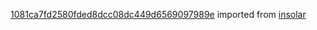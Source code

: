 [1081ca7fd2580fded8dcc08dc449d6569097989e](https://github.com/insolar/insolar/commit/1081ca7fd2580fded8dcc08dc449d6569097989e) imported from [insolar](https://github.com/insolar/insolar)
